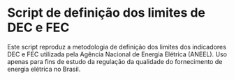 # Script de definição dos limites de DEC e FEC

Este script reproduz a metodologia de definição dos limites dos indicadores DEC e FEC utilizada pela Agência Nacional de Energia Elétrica (ANEEL). Uso apenas para fins de estudo da regulação da qualidade do fornecimento de energia elétrica no Brasil.
